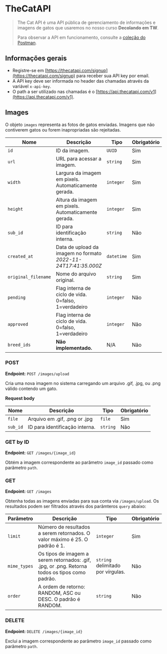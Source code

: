 # TheCatAPI

>
> The Cat API é uma API pública de gerenciamento de informações e imagens de gatos que usaremos no nosso curso **Decolando em TW**.
> 
> Para observar a API em funcionamento, consulte a [coleção do Postman](https://www.postman.com/winter-shuttle-98074/workspace/thecatapi/collection/22116190-45a163ae-36c7-4fbc-add6-eae0011333c5?action=share&creator=22116190).
>


## Informações gerais

- Registre-se em [https://thecatapi.com/signup](https://thecatapi.com/signup) para receber sua API key por email.
- A API key deve ser informada no header das chamadas através da variável `x-api-key`.
- O path a ser utilizado nas chamadas é o [https://api.thecatapi.com/v1](https://api.thecatapi.com/v1).

## Images

O objeto `images` representa as fotos de gatos enviadas. Imagens que não contiverem gatos ou forem inapropriadas são rejeitadas.

| Nome | Descrição | Tipo | Obrigatório |
|------|-----------|------|-------------|
| `id` | ID da imagem. | `UUID` | Sim |
| `url` | URL para acessar a imagem. | `string` | Sim |
| `width` | Largura da imagem em pixels. Automaticamente gerada. | `integer` | Sim |
| `height` | Altura da imagem em pixels. Automaticamente gerada. | `integer` | Sim |
| `sub_id` | ID para identificação interna. | `string` | Não |
| `created_at` | Data de upload da imagem no formato *2022-11-24T17:41:35.000Z* | `datetime` | Sim | 
| `original_filename` | Nome do arquivo original. | `string` | Sim | 
| `pending` | Flag interna de ciclo de vida. 0=falso, 1=verdadeiro | `integer` | Não | 
| `approved` | Flag interna de ciclo de vida. 0=falso, 1=verdadeiro | `integer` | Não | 
| `breed_ids` | **Não implementado.** | N/A | Não | 

### POST

**Endpoint:** `POST /images/upload`

Cria uma nova imagem no sistema carregando um arquivo .gif, .jpg, ou .png válido contendo um gato.

**Request body**

| Nome | Descrição | Tipo | Obrigatório |
|------|-----------|------|-------------|
| `file` | Arquivo em .gif, .png or .jpg | `file` | Sim |
| `sub_id` | ID para identificação interna. | `string` | Não |

### GET by ID

**Endpoint:** `GET /images/{image_id}`

Obtém a imagem correspondente ao parâmetro `image_id` passado como parâmetro `path`.

### GET

**Endpoint:** `GET /images`

Obtenha todas as imagens enviadas para sua conta via `/images/upload`. Os resultados podem ser filtrados através dos parâmteros `query` abaixo:

| Parâmetro |    Descrição      | Tipo | Obrigatório |
|------------|--------------------|------|------------|
| `limit`  | Número de resultados a serem retornados. O valor máximo é 25. O padrão é 1. | `integer` | Sim |
| `mime_types` | Os tipos de imagem a serem retornados: .gif, .jpg, or .png. Retorna todos os tipos como padrão. | `string` delimitado por vírgulas. | Não |
| `order` | A ordem de retorno: RANDOM, ASC ou DESC. O padrão é RANDOM. | `string` | Não  |

### DELETE

**Endpoint:** `DELETE /images/{image_id}`

Exclui a imagem correspondente ao parâmetro `image_id` passado como parâmetro `path`.
